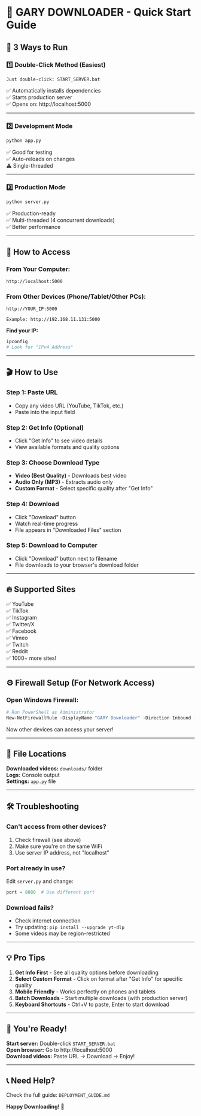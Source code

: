 # 🎯 GARY DOWNLOADER - Quick Start Guide

## 🚀 3 Ways to Run

### 1️⃣ Double-Click Method (Easiest)
```
Just double-click: START_SERVER.bat
```
✅ Automatically installs dependencies  
✅ Starts production server  
✅ Opens on: http://localhost:5000

---

### 2️⃣ Development Mode
```bash
python app.py
```
✅ Good for testing  
✅ Auto-reloads on changes  
⚠️ Single-threaded

---

### 3️⃣ Production Mode
```bash
python server.py
```
✅ Production-ready  
✅ Multi-threaded (4 concurrent downloads)  
✅ Better performance

---

## 📱 How to Access

### From Your Computer:
```
http://localhost:5000
```

### From Other Devices (Phone/Tablet/Other PCs):
```
http://YOUR_IP:5000

Example: http://192.168.11.131:5000
```

**Find your IP:**
```powershell
ipconfig
# Look for "IPv4 Address"
```

---

## 🎬 How to Use

### Step 1: Paste URL
- Copy any video URL (YouTube, TikTok, etc.)
- Paste into the input field

### Step 2: Get Info (Optional)
- Click "Get Info" to see video details
- View available formats and quality options

### Step 3: Choose Download Type
- **Video (Best Quality)** - Downloads best video
- **Audio Only (MP3)** - Extracts audio only
- **Custom Format** - Select specific quality after "Get Info"

### Step 4: Download
- Click "Download" button
- Watch real-time progress
- File appears in "Downloaded Files" section

### Step 5: Download to Computer
- Click "Download" button next to filename
- File downloads to your browser's download folder

---

## 🔥 Supported Sites

✅ YouTube  
✅ TikTok  
✅ Instagram  
✅ Twitter/X  
✅ Facebook  
✅ Vimeo  
✅ Twitch  
✅ Reddit  
✅ 1000+ more sites!

---

## ⚙️ Firewall Setup (For Network Access)

### Open Windows Firewall:
```powershell
# Run PowerShell as Administrator
New-NetFirewallRule -DisplayName "GARY Downloader" -Direction Inbound -Protocol TCP -LocalPort 5000 -Action Allow
```

Now other devices can access your server!

---

## 📁 File Locations

**Downloaded videos:** `downloads/` folder  
**Logs:** Console output  
**Settings:** `app.py` file

---

## 🛠️ Troubleshooting

### Can't access from other devices?
1. Check firewall (see above)
2. Make sure you're on the same WiFi
3. Use server IP address, not "localhost"

### Port already in use?
Edit `server.py` and change:
```python
port = 8080  # Use different port
```

### Download fails?
- Check internet connection
- Try updating: `pip install --upgrade yt-dlp`
- Some videos may be region-restricted

---

## 💡 Pro Tips

1. **Get Info First** - See all quality options before downloading
2. **Select Custom Format** - Click on format after "Get Info" for specific quality
3. **Mobile Friendly** - Works perfectly on phones and tablets
4. **Batch Downloads** - Start multiple downloads (with production server)
5. **Keyboard Shortcuts** - Ctrl+V to paste, Enter to start download

---

## 🎉 You're Ready!

**Start server:** Double-click `START_SERVER.bat`  
**Open browser:** Go to http://localhost:5000  
**Download videos:** Paste URL → Download → Enjoy!

---

## 📞 Need Help?

Check the full guide: `DEPLOYMENT_GUIDE.md`

**Happy Downloading! 🚀**

